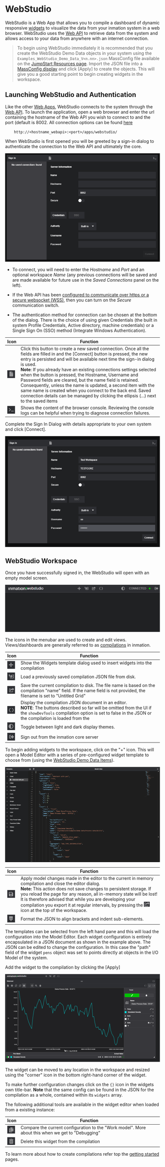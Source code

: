 # WebStudio

WebStudio is a Web App that allows you to compile a dashboard of dynamic responsive [widgets](./ReferenceDocs/widgets/README.md) to visualize the data from your inmation system in a web browser. WebStudio uses the [Web API](https://inmation.com/docs/api/latest/webapi/index.html) to retrieve data from the system and allows access to your data from anywhere with an internet connection.

>To begin using WebStudio immediately it is recommended that you create the WebStudio Demo Data objects in your system using the
`Examples_WebStudio_Demo_Data_V<n.nn>.json` MassConfig file available on the [JumpStart Resources page](https://inmation.com/docs/jumpstarts/latest/resources.html). Import the JSON file into a [MassConfig display](https://inmation.com/docs/datastudio/latest/displays-hands-on/working-with-massconfig.html) and click \[Apply\] to create the objects. This will give you a good starting point to begin creating widgets in the workspace.

## Launching WebStudio and Authentication

Like the other [Web Apps](https://inmation.com/docs/webapps/latest/general/index.html), WebStudio connects to the system through the [Web API](https://inmation.com/docs/api/latest/webapi/index.html). To launch the application, open a web browser and enter the url containing the hostname of the Web API you wish to connect to and the port (default is 8002. All connection options can be found [here](./ReferenceDocs/README.md#loading-webstudio)

```url
    http://<hostname_webapi>:<port>/apps/webstudio/
```
When WebStudio is first opened you will be greeted by a sign-in dialog to authenticate the connection to the Web API and ultimately the core.

![WebStudio Sign In](./assets/images/webstudio-authentication.png)

-   To connect, you will need to enter the *Hostname* and *Port* and an optional workspace *Name* 
    (any previous connections will be saved and are made available for future use in the *Saved Connections*
    panel on the left).

-   If the Web API has been [configured to communicate over https or a
    secure websocket (WSS)](https://inmation.com/docs/api/latest/webapi/encryption.html), then you can turn on the *Secure* communication switch.

-   The authentication method for connection can be chosen at the bottom
    of the dialog. There is the choice of using given Credentials (the
    built in system Profile Credentials, Active directory, machine
    credentials) or a Single Sign On (SSO) method (Integrate Windows
    Authentication).

| Icon | Function |
|---|---|
|![New Connection](./assets/images/FileToolbarBtn.png)| Click this button to create a new saved connection. Once all the fields are filled in and the \[Connect\] button is pressed, the new entry is persisted and will be available next time the sign-in dialog is used. <br>**Note**: If you already have an existing connections settings selected when the button is pressed, the Hostname, Username and Password fields are cleared, but the name field is retained. Consequently, unless the name is updated, a second item with the same name is created when you connect to the back end. Saved connection details can be managed by clicking the ellipsis (...) next to the saved items |
|![Console](./assets/images/ConsoleBtn.png)|Shows the content of the browser console. Reviewing the console logs can be helpful when trying to diagnose connection failures.|

Complete the Sign In Dialog with details appropriate to your own system
and click \[Connect\].

![Example Sign In](./assets/images/webstudio-authentication-complete.png)

## WebStudio Workspace

Once you have successfully signed in, the WebStudio will open with an empty model screen. 

![WebStudio - Menubar](./assets/images/webstudio-menubar.png)

The icons in the menubar are used to create and edit views. Views/dashboards are generally referred to as [compilations](./ReferenceDocs/readme.md#compilation) in inmation.

| Icon | Function |
|---|---|
|![Widget Templates Btn](./assets/images/AddWidgetBtn.png)|Show the Widgets template dialog used to insert widgets into the compilation|
|![Load Compilation Btn](./assets/images/LoadCompilationBtn.png)|Load a previously saved compilation JSON file from disk.|
|![Save Compilation Btn](./assets/images/SaveCompilationBtn.png)|Save the current compilation to disk. The file name is based on the compilation "name" field. If the name field is not provided, the filename is set to "Untitled Grid"|
|![Edit Compilation Btn](./assets/images/EditCompilationJsonBtn.png)|Display the compilation JSON document in an editor. <BR>**NOTE**: The buttons described so far will be omitted from the UI if the `showDevTools` compilation option is set to false in the JSON or the compilation is loaded from the 
|![Toggle theme Btn](./assets/images/LightDarkMode.png)|Toggle between light and dark display themes.|
|![Sign out btn](./assets/images/SignOutBtn.png)|Sign out from the inmation core server|

To begin adding widgets to the workspace, click on the "+" icon. This
will open a Model Editor with a series of pre-configured widget template to choose from
(using the [WebStudio Demo Data Items](https://inmation.com/docs/webapps/latest/webstudio/index.html#jumpstarts:resources.adoc)). 

![Widget Templates](./assets/images/webstudio-widget-template.png)

| Icon | Function |
|---|---|
|![Apply changes](./assets/images/SaveBtn.png)| Apply model changes made in the editor to the current in memory compilation and close the editor dialog. <br>**Note:** This action does not save changes to persistent storage. If you reload the page for any reason, all in-memory state will be lost! It is therefore advised that while you are developing your compilation you export it at regular intervals, by pressing the ![Export](./assets/images/SmallSaveCompilationBtn.png) icon at the top of the workspace. |
| ![JSON Format](./assets/images/FormatJSONToolBtn.png) | Format the JSON to align brackets and indent sub-elements. |

The templates can be selected from the left hand pane and this will load
the configuration into the Model Editor. Each widget configuration is
entirely encapsulated in a JSON document as shown in the example above. The
JSON can be edited to change the configuration. In this case the "path" field of the widget `pens` object was set to points directly at objects in the I/O Model of the system.

Add the widget to the compilation by clicking the \[Apply\]

![Web Chart Widget](./assets/images/webstudio-widget-webchart.png)

The widget can be moved to any location in the workspace and resized
using the "corner" icon in the bottom right-hand corner of the widget.

To make further configuration changes click on the `{}` icon in the widgets own title-bar. **Note** that the same config can be found in the JSON for the compilation as a whole, contained within its `widgets` array.

The following additional tools are available in the widget editor when loaded from a existing instance:

| Icon | Function |
|---|---|
| ![Compare Work Model](./assets/images/CompareModelsBtn.png) | Compare the current configuration to the "Work model". More about this when we get to "Debugging" |
| ![Delete widget](./assets/images/DeleteWidgetBtn.png)| Delete this widget from the compilation|

To learn more about how to create compilations refer top the [getting started](./GettingStarted/README.md#getting-started) pages.
